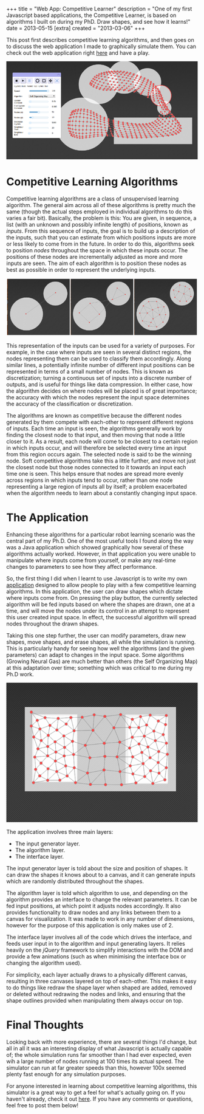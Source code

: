 +++
title = "Web App: Competitive Learner"
description = "One of my first Javascript based applications, the Competitive Learner, is based on algorithms I built on during my PhD. Draw shapes, and see how it learns!"
date = 2013-05-15
[extra]
created = "2013-03-06"
+++

This post first describes competitive learning algorithms, and then goes on to discuss the web application I made to graphically simulate them. You can check out the web application right [here][project] and have a play.

![A screenshot of the application at work simulating a Self Organizing Map on a user defined input space][app]

# Competitive Learning Algorithms

Competitive learning algorithms are a class of unsupervised learning algorithm. The general aim across all of these algorithms is pretty much the same (though the actual steps employed in individual algorithms to do this varies a fair bit). Basically, the problem is this: You are given, in sequence, a list (with an unknown and possibly infinite length) of positions, known as _inputs_. From this sequence of inputs, the goal is to build up a description of the inputs, such that you can estimate from which positions inputs are more or less likely to come from in the future. In order to do this, algorithms seek to position _nodes_ throughout the space in which these inputs occur. The positions of these nodes are incrementally adjusted as more and more inputs are seen. The aim of each algorithm is to position these nodes as best as possible in order to represent the underlying inputs.

![A competitive learning algorithm (Growing Neural Gas) adapting nodes to underlying input regions][comp1]

This representation of the inputs can be used for a variety of purposes. For example, in the case where inputs are seen in several distinct regions, the nodes representing them can be used to classify them accordingly. Along similar lines, a potentially infinite number of different input positions can be represented in terms of a small number of nodes. This is known as discretization; turning a continuous set of inputs into a discrete number of outputs, and is useful for things like data compression. In either case, how the algorithm decides on where nodes will be placed is of great importance; the accuracy with which the nodes represent the input space determines the accuracy of the classification or discretization.

The algorithms are known as competitive because the different nodes generated by them compete with each-other to represent different regions of inputs. Each time an input is seen, the algorithms generally work by finding the closest node to that input, and then moving that node a little closer to it. As a result, each node will come to be closest to a certain region in which inputs occur, and will therefore be selected every time an input from this region occurs again. The selected node is said to be the winning node. Soft competitive algorithms take this a little further, and move not just the closest node but those nodes connected to it towards an input each time one is seen. This helps ensure that nodes are spread more evenly across regions in which inputs tend to occur, rather than one node representing a large region of inputs all by itself; a problem exacerbated when the algorithm needs to learn about a constantly changing input space.

# The Application

Enhancing these algorithms for a particular robot learning scenario was the central part of my Ph.D. One of the most useful tools I found along the way was a Java application which showed graphically how several of these algorithms actually worked. However, in that application you were unable to manipulate where inputs come from yourself, or make any real-time changes to parameters to see how they affect performance.

So, the first thing I did when I learnt to use Javascript is to write my own [application][project] designed to allow people to play with a few competitive learning algorithms. In this application, the user can draw shapes which dictate where inputs come from. On pressing the play button, the currently selected algorithm will be fed inputs based on where the shapes are drawn, one at a time, and will move the nodes under its control in an attempt to represent this user created input space. In effect, the successful algorithm will spread nodes throughout the drawn shapes.

Taking this one step further, the user can modify parameters, draw new shapes, move shapes, and erase shapes, all while the simulation is running. This is particularly handy for seeing how well the algorithms (and the given parameters) can adapt to changes in the input space. Some algorithms (Growing Neural Gas) are much better than others (the Self Organizing Map) at this adaptation over time; something which was critical to me during my Ph.D work.

![Input regions can be drawn on top of each-other to increase the number of inputs coming from certain regions. This can influence the subsequent node placement][stack]

The application involves three main layers:

- The input generator layer.
- The algorithm layer.
- The interface layer.

The input generator layer is told about the size and position of shapes. It can draw the shapes it knows about to a canvas, and it can generate inputs which are randomly distributed throughout the shapes.

The algorithm layer is told which algorithm to use, and depending on the algorithm provides an interface to change the relevant parameters. It can be fed input positions, at which point it adjusts nodes accordingly. It also provides functionality to draw nodes and any links between them to a canvas for visualization. It was made to work in any number of dimensions, however for the purpose of this application is only makes use of 2.

The interface layer involves all of the code which drives the interface, and feeds user input in to the algorithm and input generating layers. It relies heavily on the _jQuery_ framework to simplify interactions with the DOM and provide a few animations (such as when minimising the interface box or changing the algorithm used).

For simplicity, each layer actually draws to a physically different canvas, resulting in three canvases layered on top of each-other. This makes it easy to do things like redraw the shape layer when shaped are added, removed or deleted without redrawing the nodes and links, and ensuring that the shape outlines provided when manipulating them always occur on top.

# Final Thoughts

Looking back with more experience, there are several things I'd change, but all in all it was an interesting display of what Javascript is actually capable of; the whole simulation runs far smoother than I had ever expected, even wih a large number of nodes running at 100 times its actual speed. The simulator can run at far greater speeds than this, however 100x seemed plenty fast enough for any simulation purposes.

For anyone interested in learning about competitive learning algorithms, this simulator is a great way to get a feel for what's actually going on. If you haven't already, check it out [here][project]. If you have any comments or questions, feel free to post them below!


[project]: http://jsdw.github.io/js-competitive-learning-simulator/
[comp1]: comp1.png
[stack]: stacking.png
[app]: app.png
